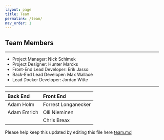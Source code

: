```yaml
---
layout: page
title: Team
permalink: /team/
nav_order: 1
---
```


## [](#team-members)Team Members

***

* Project Manager: Nick Schimek
* Project Designer: Hunter Marcks
* Front-End Lead Developer: Erik Jasso
* Back-End Lead Developer: Max Wallace
* Lead Docker Developer: Jordan Witte

***

| Back End     | Front End           |
|:-------------|:--------------------|
| Adam Holm    | Forrest Longanecker |
| Adam Emrich  | Olli Nieminen       |
|              | Chris Breax         |

Please help keep this updated by editing this file here [team.md](https://github.com/codeforpdx/recordexpungPDX/blob/gh-pages/team.md)
